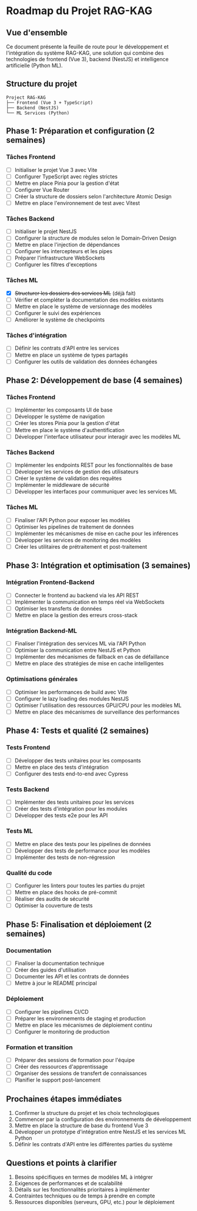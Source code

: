 # Roadmap du Projet RAG-KAG

## Vue d'ensemble

Ce document présente la feuille de route pour le développement et l'intégration du système RAG-KAG, une solution qui combine des technologies de frontend (Vue 3), backend (NestJS) et intelligence artificielle (Python ML).

## Structure du projet

```
Project RAG-KAG
├── Frontend (Vue 3 + TypeScript)
├── Backend (NestJS)
└── ML Services (Python)
```

## Phase 1: Préparation et configuration (2 semaines)

### Tâches Frontend
- [ ] Initialiser le projet Vue 3 avec Vite
- [ ] Configurer TypeScript avec règles strictes
- [ ] Mettre en place Pinia pour la gestion d'état
- [ ] Configurer Vue Router
- [ ] Créer la structure de dossiers selon l'architecture Atomic Design
- [ ] Mettre en place l'environnement de test avec Vitest

### Tâches Backend
- [ ] Initialiser le projet NestJS
- [ ] Configurer la structure de modules selon le Domain-Driven Design
- [ ] Mettre en place l'injection de dépendances
- [ ] Configurer les intercepteurs et les pipes
- [ ] Préparer l'infrastructure WebSockets
- [ ] Configurer les filtres d'exceptions

### Tâches ML
- [x] ~~Structurer les dossiers des services ML~~ (déjà fait)
- [ ] Vérifier et compléter la documentation des modèles existants
- [ ] Mettre en place le système de versionnage des modèles
- [ ] Configurer le suivi des expériences
- [ ] Améliorer le système de checkpoints

### Tâches d'intégration
- [ ] Définir les contrats d'API entre les services
- [ ] Mettre en place un système de types partagés
- [ ] Configurer les outils de validation des données échangées

## Phase 2: Développement de base (4 semaines)

### Tâches Frontend
- [ ] Implémenter les composants UI de base
- [ ] Développer le système de navigation
- [ ] Créer les stores Pinia pour la gestion d'état
- [ ] Mettre en place le système d'authentification
- [ ] Développer l'interface utilisateur pour interagir avec les modèles ML

### Tâches Backend
- [ ] Implémenter les endpoints REST pour les fonctionnalités de base
- [ ] Développer les services de gestion des utilisateurs
- [ ] Créer le système de validation des requêtes
- [ ] Implémenter le middleware de sécurité
- [ ] Développer les interfaces pour communiquer avec les services ML

### Tâches ML
- [ ] Finaliser l'API Python pour exposer les modèles
- [ ] Optimiser les pipelines de traitement de données
- [ ] Implémenter les mécanismes de mise en cache pour les inférences
- [ ] Développer les services de monitoring des modèles
- [ ] Créer les utilitaires de prétraitement et post-traitement

## Phase 3: Intégration et optimisation (3 semaines)

### Intégration Frontend-Backend
- [ ] Connecter le frontend au backend via les API REST
- [ ] Implémenter la communication en temps réel via WebSockets
- [ ] Optimiser les transferts de données
- [ ] Mettre en place la gestion des erreurs cross-stack

### Intégration Backend-ML
- [ ] Finaliser l'intégration des services ML via l'API Python
- [ ] Optimiser la communication entre NestJS et Python
- [ ] Implémenter des mécanismes de fallback en cas de défaillance
- [ ] Mettre en place des stratégies de mise en cache intelligentes

### Optimisations générales
- [ ] Optimiser les performances de build avec Vite
- [ ] Configurer le lazy loading des modules NestJS
- [ ] Optimiser l'utilisation des ressources GPU/CPU pour les modèles ML
- [ ] Mettre en place des mécanismes de surveillance des performances

## Phase 4: Tests et qualité (2 semaines)

### Tests Frontend
- [ ] Développer des tests unitaires pour les composants
- [ ] Mettre en place des tests d'intégration
- [ ] Configurer des tests end-to-end avec Cypress

### Tests Backend
- [ ] Implémenter des tests unitaires pour les services
- [ ] Créer des tests d'intégration pour les modules
- [ ] Développer des tests e2e pour les API

### Tests ML
- [ ] Mettre en place des tests pour les pipelines de données
- [ ] Développer des tests de performance pour les modèles
- [ ] Implémenter des tests de non-régression

### Qualité du code
- [ ] Configurer les linters pour toutes les parties du projet
- [ ] Mettre en place des hooks de pré-commit
- [ ] Réaliser des audits de sécurité
- [ ] Optimiser la couverture de tests

## Phase 5: Finalisation et déploiement (2 semaines)

### Documentation
- [ ] Finaliser la documentation technique
- [ ] Créer des guides d'utilisation
- [ ] Documenter les API et les contrats de données
- [ ] Mettre à jour le README principal

### Déploiement
- [ ] Configurer les pipelines CI/CD
- [ ] Préparer les environnements de staging et production
- [ ] Mettre en place les mécanismes de déploiement continu
- [ ] Configurer le monitoring de production

### Formation et transition
- [ ] Préparer des sessions de formation pour l'équipe
- [ ] Créer des ressources d'apprentissage
- [ ] Organiser des sessions de transfert de connaissances
- [ ] Planifier le support post-lancement

## Prochaines étapes immédiates

1. Confirmer la structure du projet et les choix technologiques
2. Commencer par la configuration des environnements de développement
3. Mettre en place la structure de base du frontend Vue 3
4. Développer un prototype d'intégration entre NestJS et les services ML Python
5. Définir les contrats d'API entre les différentes parties du système

## Questions et points à clarifier

1. Besoins spécifiques en termes de modèles ML à intégrer
2. Exigences de performances et de scalabilité
3. Détails sur les fonctionnalités prioritaires à implémenter
4. Contraintes techniques ou de temps à prendre en compte
5. Ressources disponibles (serveurs, GPU, etc.) pour le déploiement 